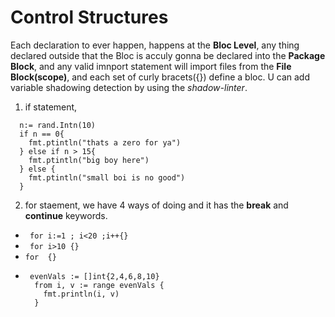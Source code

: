 # Control Structures

Each declaration to ever happen, happens at the **Bloc Level**, any thing declared outside that the Bloc is acculy gonna be declared into
the **Package Block**, and any valid imnport statement will import files from the **File Block(scope)**, and each set of curly bracets({}) define a bloc.
U can add variable shadowing detection by using the *shadow-linter*.

1. if statement, 
```
  n:= rand.Intn(10)
  if n == 0{
    fmt.ptintln("thats a zero for ya")
  } else if n > 15{
    fmt.ptintln("big boy here")
  } else {
    fmt.ptintln("small boi is no good")
  }
 ```
 2. for staement, we have 4 ways of doing and it has the **break** and **continue** keywords.
  * ``` for i:=1 ; i<20 ;i++{}```
  * ``` for i>10 {}```
  * ``` for  {} ```
  * ``` 
     evenVals := []int{2,4,6,8,10}
      from i, v := range evenVals {
        fmt.println(i, v)
      }
    ```

